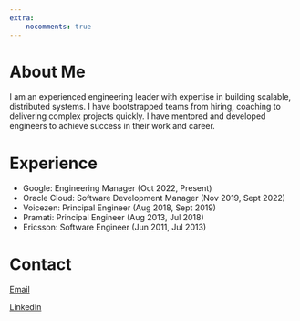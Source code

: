 ```yaml
---
extra:
    nocomments: true
---
```


# About Me
I am an experienced engineering leader with expertise in building scalable, distributed systems. I have bootstrapped teams from hiring, coaching to delivering complex projects quickly. I have mentored and developed engineers to achieve success in their work and career.

# Experience
* Google: Engineering Manager (Oct 2022, Present)
* Oracle Cloud: Software Development Manager (Nov 2019, Sept 2022)
* Voicezen: Principal Engineer (Aug 2018, Sept 2019)
* Pramati: Principal Engineer (Aug 2013, Jul 2018)
* Ericsson: Software Engineer (Jun 2011, Jul 2013)

# Contact

<a href="mailto:saurabh.rawat90@gmail.com">Email</a>

<a href="https://www.linkedin.com/in/rawatsaurabh/" target="_blank">LinkedIn</a>
